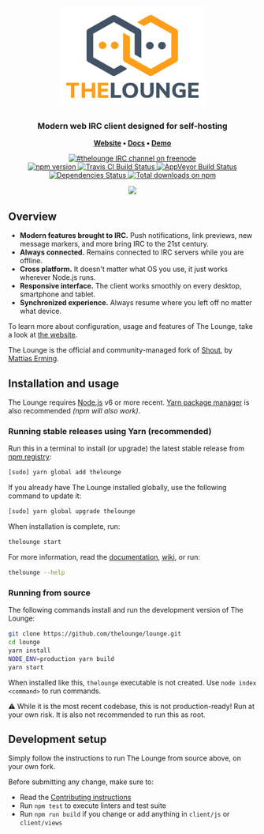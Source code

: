 <h1 align="center">
	<img
		width="300"
		alt="The Lounge"
		src="client/img/logo-vertical-transparent-bg.svg">
</h1>

<h3 align="center">
	Modern web IRC client designed for self-hosting
</h3>

<p align="center">
	<strong>
		<a href="https://thelounge.chat/">Website</a>
		•
		<a href="https://thelounge.chat/docs">Docs</a>
		•
		<a href="https://demo.thelounge.chat/">Demo</a>
	</strong>
</p>
<p align="center">
	<a href="https://demo.thelounge.chat/">
		<img
			alt="#thelounge IRC channel on freenode"
			src="https://img.shields.io/badge/freenode-%23thelounge-415364.svg?colorA=ff9e18&style=flat-square">
	</a>
	<br>
	<a href="https://yarn.pm/thelounge">
		<img
			alt="npm version"
			src="https://img.shields.io/npm/v/thelounge.svg?style=flat-square">
	</a>
	<a href="https://travis-ci.org/thelounge/lounge">
		<img
		alt="Travis CI Build Status"
		src="https://img.shields.io/travis/thelounge/lounge/master.svg?label=linux&style=flat-square">
	</a>
	<a href="https://ci.appveyor.com/project/astorije/lounge/branch/master">
		<img
		alt="AppVeyor Build Status"
		src="https://img.shields.io/appveyor/ci/astorije/lounge/master.svg?label=windows&style=flat-square">
	</a>
	<a href="https://david-dm.org/thelounge/lounge">
		<img
		alt="Dependencies Status"
		src="https://img.shields.io/david/thelounge/lounge.svg?style=flat-square">
	</a>
	<a href="https://www.npmjs.org/package/thelounge">
		<img
		alt="Total downloads on npm"
		src="https://img.shields.io/npm/dt/thelounge.svg?colorB=007dc7&style=flat-square">
	</a>
</p>

<p align="center">
	<img src="https://user-images.githubusercontent.com/8675906/28143204-53116e8c-6719-11e7-992b-d1ba442c6c37.png" width="550">
</p>

## Overview

* **Modern features brought to IRC.** Push notifications, link previews, new message markers, and more bring IRC to the 21st century.
* **Always connected.** Remains connected to IRC servers while you are offline.
* **Cross platform.** It doesn't matter what OS you use, it just works wherever Node.js runs.
* **Responsive interface.** The client works smoothly on every desktop, smartphone and tablet.
* **Synchronized experience.** Always resume where you left off no matter what device.

To learn more about configuration, usage and features of The Lounge, take a look at [the website](https://thelounge.chat).

The Lounge is the official and community-managed fork of [Shout](https://github.com/erming/shout), by [Mattias Erming](https://github.com/erming).

## Installation and usage

The Lounge requires [Node.js](https://nodejs.org/) v6 or more recent.
[Yarn package manager](https://yarnpkg.com/) is also recommended *(npm will also work)*.

### Running stable releases using Yarn (recommended)

Run this in a terminal to install (or upgrade) the latest stable release from
[npm registry](https://www.npmjs.com/):

```sh
[sudo] yarn global add thelounge
```

If you already have The Lounge installed globally, use the following command to update it:

```sh
[sudo] yarn global upgrade thelounge
```

When installation is complete, run:

```sh
thelounge start
```

For more information, read the [documentation](https://thelounge.chat/docs/), [wiki](https://github.com/thelounge/lounge/wiki), or run:

```sh
thelounge --help
```

### Running from source

The following commands install and run the development version of The Lounge:

```sh
git clone https://github.com/thelounge/lounge.git
cd lounge
yarn install
NODE_ENV=production yarn build
yarn start
```

When installed like this, `thelounge` executable is not created. Use `node index <command>` to run commands.

⚠️ While it is the most recent codebase, this is not production-ready! Run at
your own risk. It is also not recommended to run this as root.

## Development setup

Simply follow the instructions to run The Lounge from source above, on your own
fork.

Before submitting any change, make sure to:

- Read the [Contributing instructions](https://github.com/thelounge/lounge/blob/master/CONTRIBUTING.md#contributing)
- Run `npm test` to execute linters and test suite
- Run `npm run build` if you change or add anything in `client/js` or `client/views`
